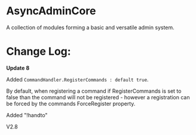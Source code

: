 # AsyncAdminCore
A collection of modules forming a basic and versatile admin system.

# Change Log:
**Update 8**

Added `CommandHandler.RegisterCommands : default true`.

By default, when registering a command if RegisterCommands is set to false than the command will not be registered - however a registration can be forced by the commands ForceRegister property.

Added "!handto"

V2.8
